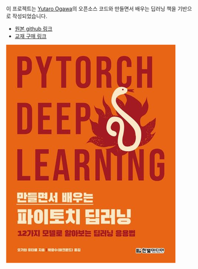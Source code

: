이 프로젝트는 [Yutaro Ogawa](https://github.com/YutaroOgawa)의 오픈소스 코드와 만들면서 배우는 딥러닝 책을 기반으로 작성되었습니다.
- [원본 github 링크](https://github.com/YutaroOgawa/pytorch_advanced) 
- [교재 구매 링크](https://product.kyobobook.co.kr/detail/S000001810419)

![text](/asset/image.png)

